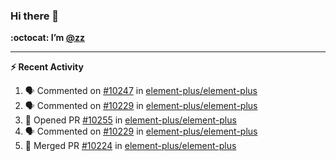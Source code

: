 ### Hi there 👋

**:octocat: I’m [@zz](https://github.com/holazz)**

---

**:zap: Recent Activity**

<!--START_SECTION:activity-->
1. 🗣 Commented on [#10247](https://github.com/element-plus/element-plus/issues/10247) in [element-plus/element-plus](https://github.com/element-plus/element-plus)
2. 🗣 Commented on [#10229](https://github.com/element-plus/element-plus/issues/10229) in [element-plus/element-plus](https://github.com/element-plus/element-plus)
3. 💪 Opened PR [#10255](https://github.com/element-plus/element-plus/pull/10255) in [element-plus/element-plus](https://github.com/element-plus/element-plus)
4. 🗣 Commented on [#10229](https://github.com/element-plus/element-plus/issues/10229) in [element-plus/element-plus](https://github.com/element-plus/element-plus)
5. 🎉 Merged PR [#10224](https://github.com/element-plus/element-plus/pull/10224) in [element-plus/element-plus](https://github.com/element-plus/element-plus)
<!--END_SECTION:activity-->
